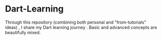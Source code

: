 # Dart-Learning
Through this repository (combining both personal and "from-tutorials" ideas) , I share my Dart learning journey . Basic and advanced concepts are beautifully mixed.

